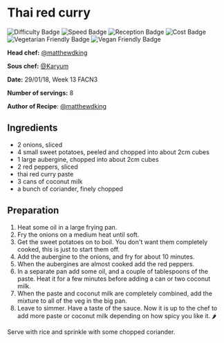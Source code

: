 # Thai red curry

![Difficulty Badge](https://img.shields.io/badge/Difficulty-30%25-green.svg)
![Speed Badge](https://img.shields.io/badge/Speed-1.5hr-orange.svg)
![Reception Badge](https://img.shields.io/badge/Reception-Positive-green.svg)
![Cost Badge](https://img.shields.io/badge/Cost-Average-yellow.svg)
![Vegetarian Friendly Badge](https://img.shields.io/badge/Vegetarian-True-brightgreen.svg)
![Vegan Friendly Badge](https://img.shields.io/badge/Vegan-True-brightgreen.svg)

**Head chef:** [@matthewdking](https://github.com/matthewdking/)

**Sous chef:** [@Karyum](https://github.com/Karyum/)

**Date:** 29/01/18, Week 13 FACN3

**Number of servings:** 8

**Author of Recipe**: [@matthewdking](https://github.com/matthewdking/)

## Ingredients

* 2 onions, sliced
* 4 small sweet potatoes, peeled and chopped into about 2cm cubes
* 1 large aubergine, chopped into about 2cm cubes
* 2 red peppers, sliced
* thai red curry paste
* 3 cans of coconut milk
* a bunch of coriander, finely chopped

## Preparation

1. Heat some oil in a large frying pan.
1. Fry the onions on a medium heat until soft.
1. Get the sweet potatoes on to boil. You don't want them completely cooked, this is just to start them off.
1. Add the aubergine to the onions, and fry for about 10 minutes.
1. When the aubergines are almost cooked add the red peppers.
1. In a separate pan add some oil, and a couple of tablespoons of the paste. Heat it for a few minutes before adding a can or two coconut milk.
1. When the paste and coconut milk are completely combined, add the mixture to all of the veg in the big pan.
1. Leave to simmer. Have a taste of the sauce. Now it is up to the chef to add more paste or coconut milk depending on how spicy you like it. :hot_pepper:

Serve with rice and sprinkle with some chopped coriander.
